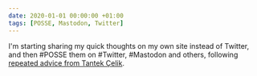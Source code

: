 ```yaml
---
date: 2020-01-01 00:00:00 +01:00
tags: [POSSE, Mastodon, Twitter]
---
```


I'm starting sharing my quick thoughts on my own site instead of Twitter, and then #POSSE them on #Twitter, #Mastodon and others, following [repeated advice from Tantek Çelik](https://tantek.com/2020/001/t1/10-years-notes-my-site).

